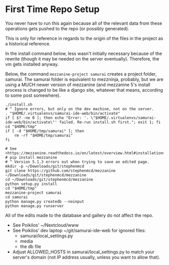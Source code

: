 # First Time Repo Setup
You never have to run this again because all of the relevant data from
these operations gets pushed to the repo (or possibly generated).

This is only for reference in regards to the origin of the files in the
project as a historical reference.

In the install command below, less wasn't initially necessary because of
the rewrite (though it may be needed on the server eventually).
Therefore, the vm gets installed anyway.

Below, the command `mezzanine-project samurai` creates a
project folder, samurai. The samurai folder is
equivalent to mezzninja, probably, but we are using a MUCH newer
version of mezzanine (and mezzanine 5's install process is changed to
be like a django site, whatever that means, according to some post
somewhere).

```
./install.sh
# ^ Ignore errors, but only on the dev machine, not on the server.
. "$HOME/.virtualenvs/samurai-ide-web/bin/activate"
if [ $? -ne 0 ]; then echo "Error: '. \"$HOME/.virtualenvs/samurai-ide-web/bin/activate\"' failed. Re-run install.sh first."; exit 1; fi
cd "$HOME/tmp"
if [ -d "$HOME/tmp/samurai" ]; then
    rm -rf "$HOME/tmp/samurai"
fi

# See <https://mezzanine.readthedocs.io/en/latest/overview.html#installation>
# pip install mezzanine
# ^ Version 5.1.3 errors out when trying to save an edited page.
mkdir -p ~/Downloads/git/stephenmcd
git clone https://github.com/stephenmcd/mezzanine ~/Downloads/git/stephenmcd/mezzanine
cd ~/Downloads/git/stephenmcd/mezzanine
python setup.py install
cd "$HOME/tmp"
mezzanine-project samurai
cd samurai
python manage.py createdb --noinput
python manage.py runserver
```

All of the edits made to the database and gallery do not affect the repo.
- See Poikilos' ~/Nextcloud/www
- See Poikilos' dev laptop ~/git/samurai-ide-web for ignored files:
  - samurai/local_settings.py
  - media
  - the db file
- Adjust ALLOWED_HOSTS in samurai/local_settings.py to match your server's domain (not IP address usually, unless you want to allow that).
